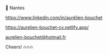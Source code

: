 


📌 Nantes

 https://www.linkedin.com/in/aurélien-bouchet
 
 https://aurelien-bouchet-cv.netlify.app/ 
 
 aurelien-bouchet@hotmail.fr

Cheers! 🔥🔥🔥

